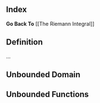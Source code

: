 ## Index
**Go Back To** [[The Riemann Integral]]
## Definition
...
## Unbounded Domain
## Unbounded Functions